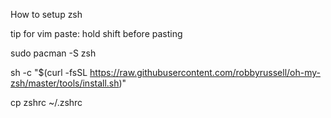 How to setup zsh


tip for vim paste: hold shift before pasting

sudo pacman -S zsh

sh -c "$(curl -fsSL https://raw.githubusercontent.com/robbyrussell/oh-my-zsh/master/tools/install.sh)"

cp zshrc ~/.zshrc
